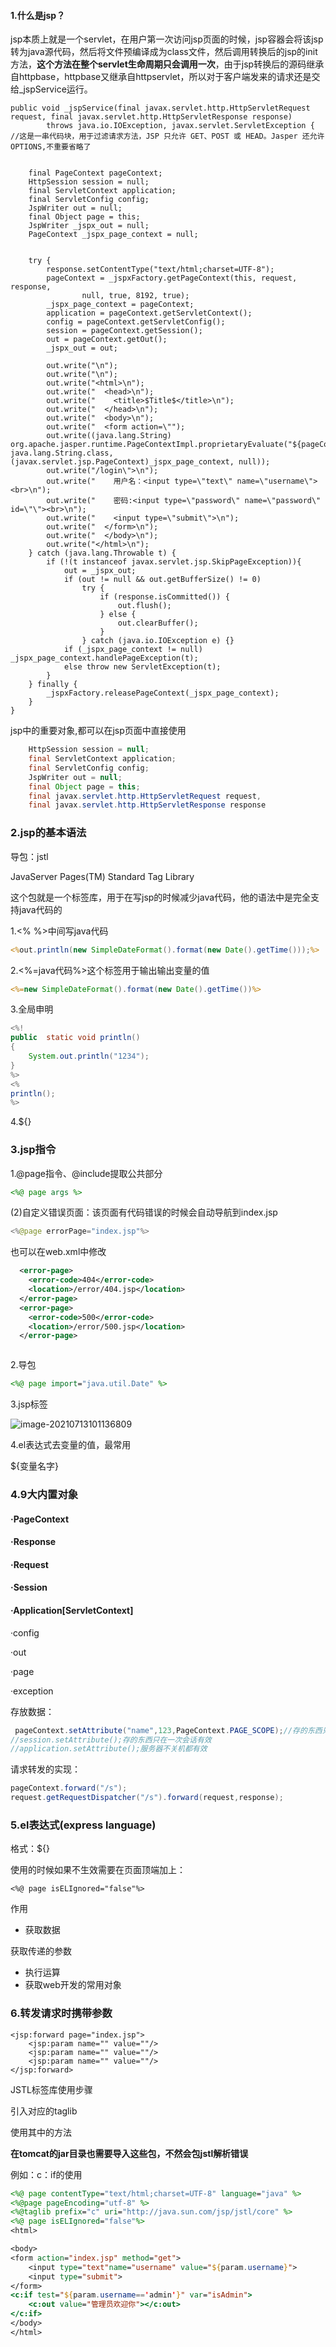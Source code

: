 #### 1.什么是jsp？

jsp本质上就是一个servlet，在用户第一次访问jsp页面的时候，jsp容器会将该jsp转为java源代码，然后将文件预编译成为class文件，然后调用转换后的jsp的init方法，**这个方法在整个servlet生命周期只会调用一次**，由于jsp转换后的源码继承自httpbase，httpbase又继承自httpservlet，所以对于客户端发来的请求还是交给_jspService运行。

```
public void _jspService(final javax.servlet.http.HttpServletRequest request, final javax.servlet.http.HttpServletResponse response)
        throws java.io.IOException, javax.servlet.ServletException {
//这是一串代码块，用于过滤请求方法，JSP 只允许 GET、POST 或 HEAD。Jasper 还允许 OPTIONS,不重要省略了


    final PageContext pageContext;
    HttpSession session = null;
    final ServletContext application;
    final ServletConfig config;
    JspWriter out = null;
    final Object page = this;
    JspWriter _jspx_out = null;
    PageContext _jspx_page_context = null;


    try {
        response.setContentType("text/html;charset=UTF-8");
        pageContext = _jspxFactory.getPageContext(this, request, response,
                null, true, 8192, true);
        _jspx_page_context = pageContext;
        application = pageContext.getServletContext();
        config = pageContext.getServletConfig();
        session = pageContext.getSession();
        out = pageContext.getOut();
        _jspx_out = out;

        out.write("\n");
        out.write("\n");
        out.write("<html>\n");
        out.write("  <head>\n");
        out.write("    <title>$Title$</title>\n");
        out.write("  </head>\n");
        out.write("  <body>\n");
        out.write("  <form action=\"");
        out.write((java.lang.String) org.apache.jasper.runtime.PageContextImpl.proprietaryEvaluate("${pageContext.request.getContextPath()}", java.lang.String.class, (javax.servlet.jsp.PageContext)_jspx_page_context, null));
        out.write("/login\">\n");
        out.write("    用户名：<input type=\"text\" name=\"username\"><br>\n");
        out.write("    密码:<input type=\"password\" name=\"password\" id=\"\"><br>\n");
        out.write("    <input type=\"submit\">\n");
        out.write("  </form>\n");
        out.write("  </body>\n");
        out.write("</html>\n");
    } catch (java.lang.Throwable t) {
        if (!(t instanceof javax.servlet.jsp.SkipPageException)){
            out = _jspx_out;
            if (out != null && out.getBufferSize() != 0)
                try {
                    if (response.isCommitted()) {
                        out.flush();
                    } else {
                        out.clearBuffer();
                    }
                } catch (java.io.IOException e) {}
            if (_jspx_page_context != null) _jspx_page_context.handlePageException(t);
            else throw new ServletException(t);
        }
    } finally {
        _jspxFactory.releasePageContext(_jspx_page_context);
    }
}
```

jsp中的重要对象,都可以在jsp页面中直接使用

```java final PageContext pageContext;
    HttpSession session = null;
    final ServletContext application;
    final ServletConfig config;
    JspWriter out = null;
    final Object page = this;
	final javax.servlet.http.HttpServletRequest request, 
	final javax.servlet.http.HttpServletResponse response
```

### 2.jsp的基本语法

导包：jstl

JavaServer Pages(TM) Standard Tag Library

这个包就是一个标签库，用于在写jsp的时候减少java代码，他的语法中是完全支持java代码的

1.<% %>中间写java代码

```jsp
<%out.println(new SimpleDateFormat().format(new Date().getTime()));%>
```

2.<%=java代码%>这个标签用于输出输出变量的值

```jsp
<%=new SimpleDateFormat().format(new Date().getTime())%>
```

3.全局申明

```java
<%!
public  static void println()
{
    System.out.println("1234");
}
%>
<%
println();
%>

```

4.${}

### 3.jsp指令

1.@page指令、@include提取公共部分

```jsp
<%@ page args %>
```

(2)自定义错误页面：该页面有代码错误的时候会自动导航到index.jsp

```java
<%@page errorPage="index.jsp"%>
```

也可以在web.xml中修改

```xml
  <error-page>
    <error-code>404</error-code>
    <location>/error/404.jsp</location>
  </error-page>
  <error-page>
    <error-code>500</error-code>
    <location>/error/500.jsp</location>
  </error-page>
```

```jsp

```



2.导包

```jsp
<%@ page import="java.util.Date" %>
```

3.jsp标签

![image-20210713101136809](C:\Users\yeyeyeping\AppData\Roaming\Typora\typora-user-images\image-20210713101136809.png)

4.el表达式去变量的值，最常用

${变量名字}

### 4.9大内置对象

#### ·PageContext

#### ·Response

#### ·Request

#### ·Session

#### ·Application[ServletContext]

·config

·out

·page

·exception

存放数据：

```java
 pageContext.setAttribute("name",123,PageContext.PAGE_SCOPE);//存的东西只在一个页面有效    //request.setAttribute();存的东西只在一次请求有效
//session.setAttribute();存的东西只在一次会话有效
//application.setAttribute();服务器不关机都有效
```

请求转发的实现：

```java
pageContext.forward("/s");
request.getRequestDispatcher("/s").forward(request,response);
```

### 5.el表达式(express language)

格式：${}

使用的时候如果不生效需要在页面顶端加上：

```
<%@ page isELIgnored="false"%>
```

作用

- 获取数据

获取传递的参数

- 执行运算
- 获取web开发的常用对象

### 6.转发请求时携带参数

```
<jsp:forward page="index.jsp">
    <jsp:param name="" value=""/>
    <jsp:param name="" value=""/>
    <jsp:param name="" value=""/>
</jsp:forward>
```

JSTL标签库使用步骤

引入对应的taglib

使用其中的方法

**在tomcat的jar目录也需要导入这些包，不然会包jstl解析错误**

例如：c：if的使用

```jsp
<%@ page contentType="text/html;charset=UTF-8" language="java" %>
<%@page pageEncoding="utf-8" %>
<%@taglib prefix="c" uri="http://java.sun.com/jsp/jstl/core" %>
<%@ page isELIgnored="false"%>
<html>

<body>
<form action="index.jsp" method="get">
    <input type="text"name="username" value="${param.username}">
    <input type="submit">
</form>
<c:if test="${param.username=='admin'}" var="isAdmin">
    <c:out value="管理员欢迎你"></c:out>
</c:if>
</body>
</html>

```

